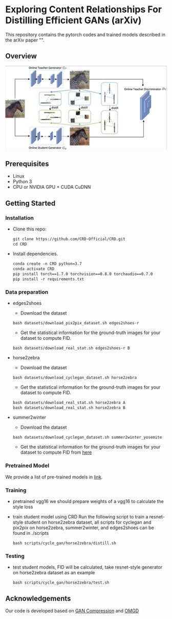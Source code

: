 # Exploring Content Relationships For Distilling Efficient GANs (arXiv)

This repository contains the pytorch codes and trained models described in the arXiv paper "[]()".

## Overview

![overview](imgs/CRD.png)

## Prerequisites

* Linux
* Python 3
* CPU or NVIDIA GPU + CUDA CuDNN

## Getting Started

### Installation

- Clone this repo:

  ```shell
  git clone https://github.com/CRD-Official/CRD.git
  cd CRD
  ```

- Install dependencies.

  ```shell
  conda create -n CRD python=3.7
  conda activate CRD
  pip install torch==1.7.0 torchvision==0.8.0 torchaudio==0.7.0 
  pip install -r requirements.txt 
  ```

### Data preparation

- edges2shoes

    - Download the dataset
    ```shell
    bash datasets/download_pix2pix_dataset.sh edges2shoes-r
    ```
  
    - Get the statistical information for the ground-truth images for your dataset to compute FID. 
    ```shell
    bash datasets/download_real_stat.sh edges2shoes-r B
    ```

- horse2zebra

    - Download the dataset
    ```shell
    bash datasets/download_cyclegan_dataset.sh horse2zebra
    ```

    - Get the statistical information for the ground-truth images for your dataset to compute FID. 
    ```shell
    bash datasets/download_real_stat.sh horse2zebra A
    bash datasets/download_real_stat.sh horse2zebra B
    ```
    
- summer2winter

    - Download the dataset
    ```shell
    bash datasets/download_cyclegan_dataset.sh summer2winter_yosemite
    ```
    - Get the statistical information for the ground-truth images for your dataset to compute FID from [here](https://drive.google.com/drive/folders/1JKJlpUDdD4TdXdwPwfdWUiF4PsXLAbto)

### Pretrained Model

We provide a list of pre-trained models in [link](https://drive.google.com/drive/folders/1OhVPLM1nHxQtycEdLS38R80yROU-2oNw?usp=share_link).


### Training

- pretrained vgg16
  we should prepare weights of a vgg16 to calculate the style loss 
  
- train student model using CRD
  Run the following script to train a resnet-style student on horse2zebra dataset, 
  all scripts for cyclegan and pix2pix on horse2zebra, summer2winter, and edges2shoes can be found in ./scripts

  ```shell
  bash scripts/cycle_gan/horse2zebra/distill.sh
  ```

### Testing

- test student models, FID will be calculated, take resnet-style generator on horse2zebra dataset as an example

  ```shell
  bash scripts/cycle_gan/horse2zebra/test.sh
  ```

<!-- ## Citation

If you use this code for your research, please cite our paper.
  ```shell

``` -->

## Acknowledgements

Our code is developed based on [GAN Compression](https://github.com/mit-han-lab/gan-compression) and [OMGD](https://github.com/bytedance/OMGD)
